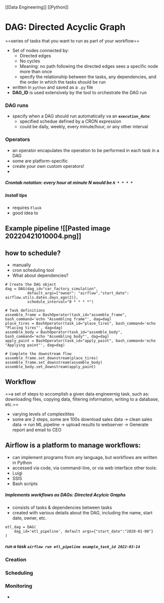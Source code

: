 [[Data Engineering]] [[Python]]
# DAG: Directed Acyclic Graph
==series of tasks that you want to run as part of your workflow==
- Set of nodes connected by:
	- Directed edges
	- No cycles 
  - Meaning: no path following the directed edges sees a specific node more than once
  - specify the relationship between the tasks, any dependencies, and the order in which the tasks should be run
- written in `python` and saved as a `.py` file
- **DAG_ID** is used extensively by the tool to orchestrate the DAG run

### DAG runs
- specify when a DAG should run automatically va an **`execution_date`**:
	- specified schedue defined by a CRON expression
	- could be daily, weekly, every minute/hour, or any other interval
	  
### Operators
- an operator encapulates the operation to be performed in each task in a DAG
- some are platform-specific
- create your own custom operators!
- 

##### Crontab notation: every hour at minute N would be `N * * * *`
##### Install tips
- requires `Flask`
- good idea to 
## Example pipeline ![[Pasted image 20220421010004.png]]
## how to schedule?
- manually
- cron scheduling tool
- What about dependencies?
```
# Create the DAG object
dag = DAG(dag_id="car_factory_simulation",
          default_args={"owner": "airflow","start_date": airflow.utils.dates.days_ago(2)},
          schedule_interval="0 * * * *")

# Task definitions
assemble_frame = BashOperator(task_id="assemble_frame", bash_command='echo "Assembling frame"', dag=dag)
place_tires = BashOperator(task_id="place_tires", bash_command='echo "Placing tires"', dag=dag)
assemble_body = BashOperator(task_id="assemble_body", bash_command='echo "Assembling body"', dag=dag)
apply_paint = BashOperator(task_id="apply_paint", bash_command='echo "Applying paint"', dag=dag)

# Complete the downstream flow
assemble_frame.set_downstream(place_tires)
assemble_frame.set_downstream(assemble_body)
assemble_body.set_downstream(apply_paint)
```

## Workflow
==a set of steps to accomplish a given data engineernig task, such as: downloading files, copying data, filtering information, writing to a database, etc.==
- varying levels of complexitites
- some are 2 steps, some are 100s
download sales data -> clean sales data -> run ML pipeline -> upload results to webserver -> Generate report and email to CEO


## Airflow is a platform to manage workflows:
- can implement programs from any language, but workflows are written in Python
- accessed via code, via command-line, or via web interface
other tools:
- Luigi
- SSIS
- Bash scripts
##### **Implements workflows as DAGs: Directed Acylcic Graphs**
- consists of tasks & dependencies between tasks
- created with various details about the DAG, including the name, start date, owner, etc.
```
etl_dag = DAG(
    dag_id='etl_pipeline', default args={"start_date":"2020-01-08"}
)
```
##### run a task `airflow run etl_pipeline example_task_id 2022-03-14`
### Creation

### Scheduling
### Monitoring
- 